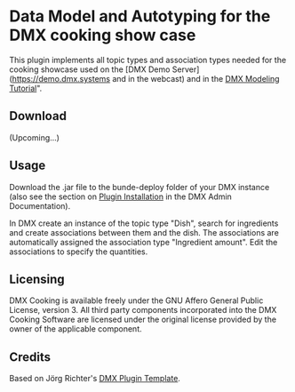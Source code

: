 # Data Model and Autotyping for the DMX cooking show case

This plugin implements all topic types and association types needed for the cooking showcase used on the [DMX Demo Server](https://demo.dmx.systems and in the webcast) and in the [DMX Modeling Tutorial](https://vimeo.com/393512831)".

## Download

(Upcoming...)

## Usage

Download the .jar file to the bunde-deploy folder of your DMX instance (also see the section on [Plugin Installation](https://dmx.readthedocs.io/en/latest/admin.html#plugin-installation) in the DMX Admin Documentation).

In DMX create an instance of the topic type "Dish", search for ingredients and create associations between them and the dish. The associations are automatically assigned the association type "Ingredient amount". Edit the associations to specify the quantities.

## Licensing

DMX Cooking is available freely under the GNU Affero General Public License, version 3.
All third party components incorporated into the DMX Cooking Software are licensed under the original license provided by the owner of the applicable component.

## Credits

Based on Jörg Richter's [DMX Plugin Template](https://git.dmx.systems/dmx-plugins/dmx-plugin-template).